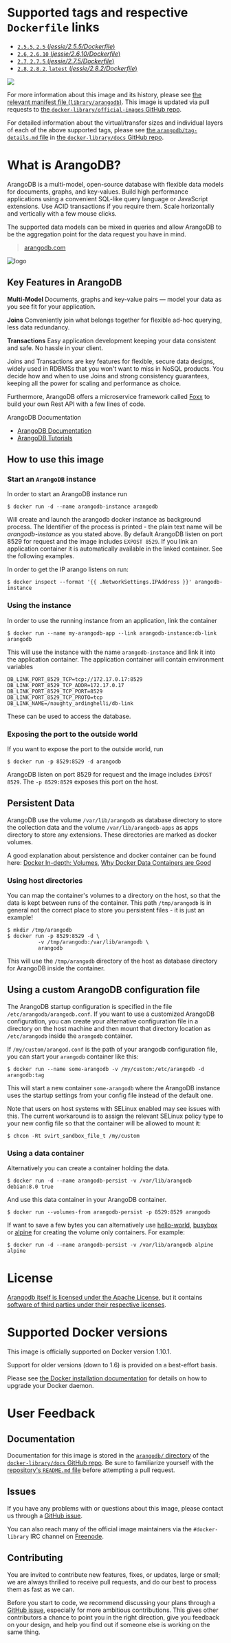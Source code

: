 # Supported tags and respective `Dockerfile` links

-	[`2.5.5`, `2.5` (*jessie/2.5.5/Dockerfile*)](https://github.com/arangodb/arangodb-docker/blob/636cd874df38edd77a187c08e1803693b3d978d3/jessie/2.5.5/Dockerfile)
-	[`2.6`, `2.6.10` (*jessie/2.6.10/Dockerfile*)](https://github.com/arangodb/arangodb-docker/blob/803663b157696616d70e2bb44ce6e256f912e3a6/jessie/2.6.10/Dockerfile)
-	[`2.7`, `2.7.5` (*jessie/2.7.5/Dockerfile*)](https://github.com/arangodb/arangodb-docker/blob/dbfcc5f3edb37f622a2acd221b58106547b05fae/jessie/2.7.5/Dockerfile)
-	[`2.8`, `2.8.2`, `latest` (*jessie/2.8.2/Dockerfile*)](https://github.com/arangodb/arangodb-docker/blob/344a0f230bda0b944bfd46a19a638e7d54a0dc8e/jessie/2.8.2/Dockerfile)

[![](https://badge.imagelayers.io/arangodb:latest.svg)](https://imagelayers.io/?images=arangodb:2.5.5,arangodb:2.6,arangodb:2.7,arangodb:2.8)

For more information about this image and its history, please see [the relevant manifest file (`library/arangodb`)](https://github.com/docker-library/official-images/blob/master/library/arangodb). This image is updated via pull requests to [the `docker-library/official-images` GitHub repo](https://github.com/docker-library/official-images).

For detailed information about the virtual/transfer sizes and individual layers of each of the above supported tags, please see [the `arangodb/tag-details.md` file](https://github.com/docker-library/docs/blob/master/arangodb/tag-details.md) in [the `docker-library/docs` GitHub repo](https://github.com/docker-library/docs).

# What is ArangoDB?

ArangoDB is a multi-model, open-source database with flexible data models for documents, graphs, and key-values. Build high performance applications using a convenient SQL-like query language or JavaScript extensions. Use ACID transactions if you require them. Scale horizontally and vertically with a few mouse clicks.

The supported data models can be mixed in queries and allow ArangoDB to be the aggregation point for the data request you have in mind.

> [arangodb.com](https://arangodb.com)

![logo](https://raw.githubusercontent.com/docker-library/docs/fc374e65196006a9b55da56446332f953f3c88b3/arangodb/logo.png)

## Key Features in ArangoDB

**Multi-Model** Documents, graphs and key-value pairs — model your data as you see fit for your application.

**Joins** Conveniently join what belongs together for flexible ad-hoc querying, less data redundancy.

**Transactions** Easy application development keeping your data consistent and safe. No hassle in your client.

Joins and Transactions are key features for flexible, secure data designs, widely used in RDBMSs that you won't want to miss in NoSQL products. You decide how and when to use Joins and strong consistency guarantees, keeping all the power for scaling and performance as choice.

Furthermore, ArangoDB offers a microservice framework called [Foxx](https://www.arangodb.com/foxx) to build your own Rest API with a few lines of code.

ArangoDB Documentation

-	[ArangoDB Documentation](https://www.arangodb.com/documentation)
-	[ArangoDB Tutorials](https://www.arangodb.com/tutorials)

## How to use this image

### Start an `ArangoDB` instance

In order to start an ArangoDB instance run

```console
$ docker run -d --name arangodb-instance arangodb
```

Will create and launch the arangodb docker instance as background process. The Identifier of the process is printed - the plain text name will be *arangodb-instance* as you stated above. By default ArangoDB listen on port 8529 for request and the image includes `EXPOST 8529`. If you link an application container it is automatically available in the linked container. See the following examples.

In order to get the IP arango listens on run:

```console
$ docker inspect --format '{{ .NetworkSettings.IPAddress }}' arangodb-instance
```

### Using the instance

In order to use the running instance from an application, link the container

```console
$ docker run --name my-arangodb-app --link arangodb-instance:db-link arangodb
```

This will use the instance with the name `arangodb-instance` and link it into the application container. The application container will contain environment variables

	DB_LINK_PORT_8529_TCP=tcp://172.17.0.17:8529
	DB_LINK_PORT_8529_TCP_ADDR=172.17.0.17
	DB_LINK_PORT_8529_TCP_PORT=8529
	DB_LINK_PORT_8529_TCP_PROTO=tcp
	DB_LINK_NAME=/naughty_ardinghelli/db-link

These can be used to access the database.

### Exposing the port to the outside world

If you want to expose the port to the outside world, run

```console
$ docker run -p 8529:8529 -d arangodb
```

ArangoDB listen on port 8529 for request and the image includes `EXPOST 8529`. The `-p 8529:8529` exposes this port on the host.

## Persistent Data

ArangoDB use the volume `/var/lib/arangodb` as database directory to store the collection data and the volume `/var/lib/arangodb-apps` as apps directory to store any extensions. These directories are marked as docker volumes.

A good explanation about persistence and docker container can be found here: [Docker In-depth: Volumes](http://container42.com/2014/11/03/docker-indepth-volumes/), [Why Docker Data Containers are Good](https://medium.com/@ramangupta/why-docker-data-containers-are-good-589b3c6c749e)

### Using host directories

You can map the container's volumes to a directory on the host, so that the data is kept between runs of the container. This path `/tmp/arangodb` is in general not the correct place to store you persistent files - it is just an example!

```console
$ mkdir /tmp/arangodb
$ docker run -p 8529:8529 -d \
          -v /tmp/arangodb:/var/lib/arangodb \
          arangodb
```

This will use the `/tmp/arangodb` directory of the host as database directory for ArangoDB inside the container.

## Using a custom ArangoDB configuration file

The ArangoDB startup configuration is specified in the file `/etc/arangodb/arangodb.conf`. If you want to use a customized ArangoDB configuration, you can create your alternative configuration file in a directory on the host machine and then mount that directory location as `/etc/arangodb` inside the `arangodb` container.

If `/my/custom/arangod.conf` is the path of your arangodb configuration file, you can start your `arangodb` container like this:

```console
$ docker run --name some-arangodb -v /my/custom:/etc/arangodb -d arangodb:tag
```

This will start a new container `some-arangodb` where the ArangoDB instance uses the startup settings from your config file instead of the default one.

Note that users on host systems with SELinux enabled may see issues with this. The current workaround is to assign the relevant SELinux policy type to your new config file so that the container will be allowed to mount it:

```console
$ chcon -Rt svirt_sandbox_file_t /my/custom
```

### Using a data container

Alternatively you can create a container holding the data.

```console
$ docker run -d --name arangodb-persist -v /var/lib/arangodb debian:8.0 true
```

And use this data container in your ArangoDB container.

```console
$ docker run --volumes-from arangodb-persist -p 8529:8529 arangodb
```

If want to save a few bytes you can alternatively use [hello-world](https://registry.hub.docker.com/_/hello-world/), [busybox](https://registry.hub.docker.com/_/busybox/) or [alpine](https://registry.hub.docker.com/_/alpine/) for creating the volume only containers. For example:

```console
$ docker run -d --name arangodb-persist -v /var/lib/arangodb alpine alpine
```

# License

[Arangodb itself is licensed under the Apache License](https://github.com/arangodb/arangodb/blob/devel/LICENSE), but it contains [software of third parties under their respective licenses](https://github.com/arangodb/arangodb/blob/devel/LICENSES-OTHER-COMPONENTS.md).

# Supported Docker versions

This image is officially supported on Docker version 1.10.1.

Support for older versions (down to 1.6) is provided on a best-effort basis.

Please see [the Docker installation documentation](https://docs.docker.com/installation/) for details on how to upgrade your Docker daemon.

# User Feedback

## Documentation

Documentation for this image is stored in the [`arangodb/` directory](https://github.com/docker-library/docs/tree/master/arangodb) of the [`docker-library/docs` GitHub repo](https://github.com/docker-library/docs). Be sure to familiarize yourself with the [repository's `README.md` file](https://github.com/docker-library/docs/blob/master/README.md) before attempting a pull request.

## Issues

If you have any problems with or questions about this image, please contact us through a [GitHub issue](https://github.com/arangodb/arangodb-docker/issues).

You can also reach many of the official image maintainers via the `#docker-library` IRC channel on [Freenode](https://freenode.net).

## Contributing

You are invited to contribute new features, fixes, or updates, large or small; we are always thrilled to receive pull requests, and do our best to process them as fast as we can.

Before you start to code, we recommend discussing your plans through a [GitHub issue](https://github.com/arangodb/arangodb-docker/issues), especially for more ambitious contributions. This gives other contributors a chance to point you in the right direction, give you feedback on your design, and help you find out if someone else is working on the same thing.
